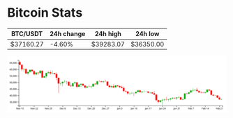# Bitcoin Stats

BTC/USDT|24h change|24h high|24h low|
|---|---|---|---|
|$37160.27|-4.60%|$39283.07|$36350.00|

<img src="./chart.svg">
